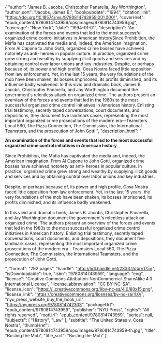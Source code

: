 {
  "author": "James B. Jacobs, Christopher Panarella, Jay Worthington",
  "author_sort": "Jacobs, James B.",
  "bookpubdate": "1994",
  "citation_link": "https://doi.org/10.18574/nyu/9780814743959.001.0001",
  "coverHref": "epub_content/9780814743959/ops/images/9780814743959.jpg",
  "coverage": "New York",
  "date": "1994-01-01",
  "description": "An examination of the forces and events that led to the most successful organized crime control initiatives in American historySince Prohibition, the Mafia has captivated the media and, indeed, the American imagination.  From Al Capone to John Gotti, organized crime bosses have achieved notoriety as anti- heroes in popular culture.  In practice, organized crime grew strong and wealthy by supplying illicit goods and services and by obtaining control over labor unions and key industries. Despite, or perhaps because of, its power and high profile, Cosa Nostra faced little opposition from law enforcement.  Yet, in the last 15 years, the very foundations of the mob have been shaken, its bosses imprisoned, its profits diminished, and its influence badly weakened. In this vivid and dramatic book, James B. Jacobs, Christopher Panarella, and Jay Worthington document the government's relentless attack on organized crime.  The authors present an overview of the forces and events that led in the 1980s to the most successful organized crime control initiatives in American history.  Enlisting trial testimony, secretly taped conversations, court documents, and depositions, they document five landmark cases, representing the most important organized crime prosecutions of the modern era—Teamsters Local 560, The Pizza Connection, The Commission, the International Teamsters, and the prosecution of John Gotti.",
  "description_html": "<p><b>An examination of the forces and events that led to the most successful organized crime control initiatives in American history</b><br><br>Since Prohibition, the Mafia has captivated the media and, indeed, the American imagination.  From Al Capone to John Gotti, organized crime bosses have achieved notoriety as anti- heroes in popular culture.  In practice, organized crime grew strong and wealthy by supplying illicit goods and services and by obtaining control over labor unions and key industries.<br><br> Despite, or perhaps because of, its power and high profile, Cosa Nostra faced little opposition from law enforcement.  Yet, in the last 15 years, the very foundations of the mob have been shaken, its bosses imprisoned, its profits diminished, and its influence badly weakened.<br><br> In this vivid and dramatic book, James B. Jacobs, Christopher Panarella, and Jay Worthington document the government's relentless attack on organized crime.  The authors present an overview of the forces and events that led in the 1980s to the most successful organized crime control initiatives in American history.  Enlisting trial testimony, secretly taped conversations, court documents, and depositions, they document five landmark cases, representing the most important organized crime prosecutions of the modern era—Teamsters Local 560, The Pizza Connection, The Commission, the International Teamsters, and the prosecution of John Gotti.</p>",
  "format": "292 pages",
  "handle": "http://hdl.handle.net/2333.1/dbrv175n",
  "isDownloadable": true,
  "isbn": "9780814743959",
  "language": "eng",
  "license": "Creative Commons Attribution-NonCommercial-ShareAlike 4.0 International License",
  "license_abbreviation": "CC BY-NC-SA",
  "license_icon": "https://i.creativecommons.org/l/by-nc-sa/4.0/80x15.png",
  "license_link": "https://creativecommons.org/licenses/by-nc-sa/4.0/",
  "nyu_press_website_buy_the_book_url": "https://nyupress.org/9780814742303",
  "packageUrl": "epub_content/9780814743959",
  "publisher": "NYU Press",
  "rights": "All rights reserved",
  "rootUrl": "epub_content/9780814743959",
  "series": null,
  "subjects": [
    "History",
    "Law"
  ],
  "subtitle": "The United States v. Cosa Nostra",
  "thumbHref": "epub_content/9780814743959/ops/images/9780814743959-th.jpg",
  "title": "Busting the Mob",
  "title_sort": "Busting the Mob"
}
